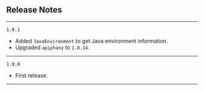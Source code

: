 ## Release Notes

---

`1.0.1`

- Added `JavaEnvironment` to get Java environment information.
- Upgraded `apiphany` to `1.0.14`.

---

`1.0.0`

- First release.

---



